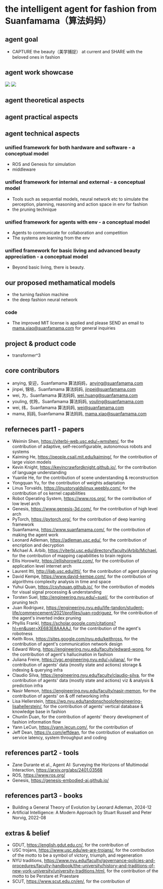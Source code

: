 # the intelligent agent for fashion from Suanfamama（算法妈妈）
## agent goal
* CAPTURE the beauty（美学捕捉） at current and SHARE with the beloved ones in fashion

## agent work showcase
![](./showcase/1.png)
![](./showcase/2.png)

## agent theoretical aspects
## agent practical aspects
## agent technical aspects
### unified framework for both hardware and software - a conceptual model
* ROS and Genesis for simulation
* middleware

### unified framework for internal and external - a conceptual model
* Tools such as sequential models, neural network etc to simulate the perception, planning, reasoning and action space in env for fashion
* the pruning technique

### unified framework for agents with env - a conceptual model
* Agents to communicate for collaboration and competition
* The systems are learning from the env

### unified framework for basic living and advanced beauty appreciation - a conceptual model
* Beyond basic living, there is beauty.

## our proposed methamatical models
* the turning fashion machine
* the deep fashion neural network

### code
* The improved MIT license is applied and please SEND an email to mama.xiao@suanfamama.com for general inquiries

## project & product code
* transformer^3

## core contributors
* anying, 安迎，Suanfamama 算法妈妈，anying@suanfamama.com
* jinpei, 锦培，Suanfamama 算法妈妈, jinpei@suanfamama.com
* wei, 为，Suanfamama 算法妈妈, wei.huang@suanfamama.com
* youling, 优玲，Suanfamama 算法妈妈, youling@suanfamama.com
* wei, 纬，Suanfamama 算法妈妈, wei@suanfamama.com
* mama, 妈妈, Suanfamama 算法妈妈, mama.xiao@suanfamama.com

## referneces part1 - papers
* Weimin Shen, https://viterbi-web.usc.edu/~wmshen/, for the contribution of adaptive, self-reconfigurable, autonomous robots and systems
* Kaiming He, https://people.csail.mit.edu/kaiming/, for the contribution of large vision models
* Kevin Knight, https://kevincrawfordknight.github.io/, for the contribution of language understanding
* Yuanlie He, for the contribution of scene understanding & reconstruction
* Yongquan Yu, for the contribution of weights adaptation
* Linus Torvalds, https://linustorvaldslinux.weebly.com/, for the contribution of os kernel capabilities
* Robot Operating System, https://www.ros.org/, for the contribution of low level arch
* Genesis, https://www.genesis-3d.com/, for the contribution of high level arch
* PyTorch, https://pytorch.org/, for the contribution of deep learning framework
* Suanfamama, https://www.suanfamama.com/, for the contribution of making the agent work
* Leonard Adleman, https://adleman.usc.edu/, for the contribution of encription and decryption
* Michael A. Arbib, https://viterbi.usc.edu/directory/faculty/Arbib/Michael, for the contribution of mapping capabilities to brain regions
* Ellis Horowitz, https://ellishorowitz.com/, for the contribution of application level internet arch
* Laurent Itti, http://ilab.usc.edu/itti/, for the contribution of agent planning
* David Kempe, https://www.david-kempe.com/, for the contribution of algorithms complexity analysis in time and space
* Yuhui Quan, https://csyhquan.github.io/, for the contribution of models for visual signal processing & understanding
* Torsten Suel, http://engineering.nyu.edu/~suel/, for the contribution of pruning tech
* Juan Rodriguez, https://engineering.nyu.edu/life-tandon/student-life/commencement/2021/profiles/juan-rodriguez, for the contribution of the agent's inverted index pruning
* Phyllis Frankl, https://scholar.google.com/citations?hl=en&user=XE683E8AAAAJ, for the contribution of the agent's robotness
* Keith Ross, https://sites.google.com/nyu.edu/keithross, for the contribution of agent's communication network design
* Edward Wong, https://engineering.nyu.edu/faculty/edward-wong, for the contribution of agent's hallucination in fashion
* Juliana Freire, https://vgc.engineering.nyu.edu/~juliana/, for the contribution of agents' data (mostly state and actions) storage & indexing & querying infra
* Claudio Silva, https://engineering.nyu.edu/faculty/claudio-silva, for the contribution of agents' data (mostly state and actions) viz & analysis & prediction infra
* Nasir Memon, https://engineering.nyu.edu/faculty/nasir-memon, for the contribution of agents' on & off networking infra
* Lisa Hellerstein, https://wp.nyu.edu/tandonschoolofengineering-lisahellerstein/, for the contribution of agents' vertical database & knowledge base in fashion
* Chunlin Duan, for the contribution of agents' theory development of fashion information flow
* Yann LeCun, https://yann.lecun.com/, for the contribution of 
* Jeff Dean, https://x.com/jeffdean, for the contribution of evaluation on service latency, system throughput and coding

## references part2 - tools
* Zane Durante et al., Agent AI: Surveying the Horizons of Multimodal Interaction, https://arxiv.org/abs/2401.03568
* ROS, https://www.ros.org/
* Genesis, https://genesis-embodied-ai.github.io/

## references part3 - books
* Building a General Theory of Evolution by Leonard Adleman, 2024-12
* Artificial Intelligence: A Modern Approach by Stuart Russell and Peter Norvig, 2022-08

## extras & belief
* GDUT, https://english.gdut.edu.cn/, for the contribution of 
* USC trojans, https://www.usc.edu/we-are-trojans/, for the contribution of the motto to be a symbol of victory, triumph, and regeneration
* NYU traditions, https://www.nyu.edu/faculty/governance-policies-and-procedures/faculty-handbook/the-university/history-and-traditions-of-new-york-university/university-traditions.html, for the contribution of the motto to be Perstare et Praestare
* SCUT, https://www.scut.edu.cn/en/, for the contribution of 
